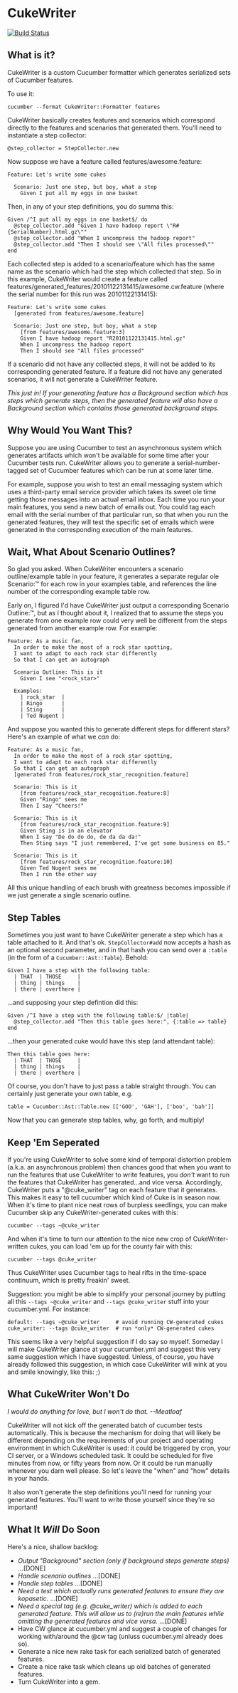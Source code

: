 CukeWriter
==========

[![Build Status](http://Travis-ci.org/joelhelbling/cuke_writer.png)](http://Travis-ci.org/joelhelbling/cuke_writer)


What is it?
-----------

CukeWriter is a custom Cucumber formatter which generates serialized sets of Cucumber features.

To use it:

    cucumber --format CukeWriter::Formatter features

CukeWriter basically creates features and scenarios which correspond directly to the features
and scenarios that generated them.  You'll need to instantiate a step collector:

    @step_collector = StepCollector.new

Now suppose we have a feature called features/awesome.feature:

    Feature: Let's write some cukes
    
      Scenario: Just one step, but boy, what a step
        Given I put all my eggs in one basket

Then, in any of your step definitions, you do summa this:

    Given /^I put all my eggs in one basket$/ do
      @step_collector.add "Given I have hadoop report \"R#{SerialNumber}.html.gz\""
      @step_collector.add "When I uncompress the hadoop report"
      @step_collector.add "Then I should see \"All files processed\""
    end

Each collected step is added to a scenario/feature which has the same name as the scenario
which had the step which collected that step.  So in this example, CukeWriter would create
a feature called features/generated_features/20101122131415/awesome.cw.feature (where the
serial number for this run was 20101122131415):

    Feature: Let's write some cukes
      [generated from features/awesome.feature]
    
      Scenario: Just one step, but boy, what a step
        [from features/awesome.feature:3]
        Given I have hadoop report "R20101122131415.html.gz"
        When I uncompress the hadoop report
        Then I should see "All files processed"

If a scenario did not have any collected steps, it will not be added to its corresponding
generated feature.  If a feature did not have any generated scenarios, it will not generate
a CukeWriter feature.

_This just in!  If your *generating* feature has a Background section which has steps which
generate steps, then the *generated* feature will also have a Background section which 
contains those generated background steps._

Why Would You Want This?
------------------------

Suppose you are using Cucumber to test an asynchronous system which generates artifacts which won't
be available for some time after your Cucumber tests run.  CukeWriter allows you to generate a
serial-number-tagged set of Cucumber features which can be run at some later time.

For example, suppose you wish to test an email messaging system which uses a third-party email
service provider which takes its sweet ole time getting those messages into an actual email inbox.
Each time you run your main features, you send a new batch of emails out.  You could tag each email
with the serial number of that particular run, so that when you run the generated features, they
will test the specific set of emails which were generated in the corresponding execution of the
main features.

Wait, What About Scenario Outlines?
-----------------------------

So glad you asked.  When CukeWriter encounters a scenario outline/example table in your 
feature, it generates a separate regular ole Scenario:&trade; for each row in your examples
table, and references the line number of the corresponding example table row.

Early on, I figured I'd have CukeWriter just output a corresponding Scenario Outline:&trade;,
but as I thought about it, I realized that to assume the steps you generate from one example
row could very well be different from the steps generated from another example row.  For
example:

    Feature: As a music fan,
      In order to make the most of a rock star spotting,
      I want to adapt to each rock star differently
      So that I can get an autograph

      Scenario Outline: This is it
        Given I see "<rock_star>"

      Examples:
        | rock_star  |
        | Ringo      |
        | Sting      |
        | Ted Nugent |

And suppose you wanted this to generate different steps for different stars?  Here's an
example of what we _can_ do:

    Feature: As a music fan,
      In order to make the most of a rock star spotting,
      I want to adapt to each rock star differently
      So that I can get an autograph
      [generated from features/rock_star_recognition.feature]
      
      Scenario: This is it
        [from features/rock_star_recognition.feature:8]
        Given "Ringo" sees me
        Then I say "Cheers!"
      
      Scenario: This is it
        [from features/rock_star_recognition.feature:9]
        Given Sting is in an elevator
        When I say "De do do do, de da da da!"
        Then Sting says "I just remembered, I've got some business on 85."
      
      Scenario: This is it
        [from features/rock_star_recognition.feature:10]
        Given Ted Nugent sees me
        Then I run the other way

All this unique handling of each brush with greatness becomes impossible if we just generate
a single scenario outline.

Step Tables
-----------

Sometimes you just want to have CukeWriter generate a step which has a table attached to it.  And
that's ok.  `StepCollector#add` now accepts a hash as an optional second parameter, and in that
hash you can send over a `:table` (in the form of a `Cucumber::Ast::Table`).  Behold:

    Given I have a step with the following table:
      | THAT  | THOSE     |
      | thing | things    |
      | there | overthere |

...and supposing your step defintion did this:

    Given /^I have a step with the following table:$/ |table|
      @step_collector.add "Then this table goes here:", {:table => table}
    end

...then your generated cuke would have this step (and attendant table):

    Then this table goes here:
      | THAT  | THOSE     |
      | thing | things    |
      | there | overthere |

Of course, you don't have to just pass a table straight through.  You can certainly just generate
your own table, e.g.

    table = Cucumber::Ast::Table.new [['GOO', 'GAH'], ['boo', 'bah']]

Now that you can generate step tables, why, go forth, and multiply!

Keep 'Em Seperated
------------------

If you're using CukeWriter to solve some kind of temporal distortion problem (a.k.a. an asynchronous
problem) then chances good that when you want to run the features that use CukeWriter to write 
features, you _don't_ want to run the features that CukeWriter has generated...and vice versa.
Accordingly, CukeWriter puts a "@cuke_writer" tag on each feature that it generates.  This makes it
easy to tell cucumber which kind of Cuke is in season now.  When it's time to plant nice neat rows
of burpless seedlings, you can make Cucumber skip any CukeWriter-generated cukes with this:

    cucumber --tags ~@cuke_writer

And when it's time to turn our attention to the nice new crop of CukeWriter-written cukes, you can
load 'em up for the county fair with this:

    cucumber --tags @cuke_writer

Thus CukeWriter uses Cucumber tags to heal rifts in the time-space continuum, which is pretty
freakin' sweet.

Suggestion: you might be able to simplify your personal journey by putting all this `--tags ~@cuke_writer`
and `--tags @cuke_writer` stuff into your cucumber.yml.  For instance:

    default: --tags ~@cuke_writer     # avoid running CW-generated cukes
    cuke_writer: --tags @cuke_writer  # run *only* CW-generated cukes

This seems like a very helpful suggestion if I do say so myself.  Someday I will make CukeWriter
glance at your cucumber.yml and suggest this very same suggestion which I have suggested.  Unless, of
course, you have already followed this suggestion, in which case CukeWriter will wink at you and 
smile knowingly, like this: ;)

What CukeWriter Won't Do
------------------------

_I would do anything for love, but I won't do that. --Meatloaf_

CukeWriter will not kick off the generated batch of cucumber tests automatically.  This is because
the mechanism for doing that will likely be different depending on the requirements of your project
and operating environment in which CukeWriter is used:  it could be triggered by cron, your CI server,
or a Windows scheduled task.  It could be scheduled for five minutes from now, or fifty years from
now.  Or it could be run manually whenever you darn well please.  So let's leave the "when" and 
"how" details in your hands.

It also won't generate the step definitions you'll need for running your generated features.  You'll
want to write those yourself since they're so important!

What It _Will_ Do Soon
--------------------

Here's a nice, shallow backlog:

 *   _Output "Background" section (only if background steps generate steps)_ ...[DONE]
 *   _Handle scenario outlines_ ...[DONE]
 *   _Handle step tables_ ...[DONE]
 *   _Need a test which actually runs generated features to ensure they are kopasetic._ ...[DONE]
 *   _Need a special tag (e.g. @cuke_writer) which is added to each generated feature.  This will allow
     us to (re)run the main features while omitting the generated features and vice versa._ ...[DONE]
 *   Have CW glance at cucumber.yml and suggest a couple of changes for working with/around
     the @cw tag (unluss cucumber.yml already does so).
 *   Generate a nice new rake task for each serialized batch of generated features.
 *   Create a nice rake task which cleans up old batches of generated features.
 *   Turn CukeWriter into a gem.

